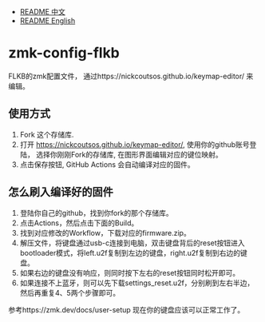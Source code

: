 - [README 中文](./README-ZH.md)
- [README English](./README.md)

# zmk-config-flkb
FLKB的zmk配置文件，
通过https://nickcoutsos.github.io/keymap-editor/ 来编辑。

## 使用方式

1. Fork 这个存储库.
2. 打开 https://nickcoutsos.github.io/keymap-editor/, 使用你的github账号登陆， 选择你刚刚Fork的存储库, 在图形界面编辑对应的键位映射。
3. 点击保存按钮, GitHub Actions 会自动编译对应的固件。

## 怎么刷入编译好的固件

1. 登陆你自己的github，找到你fork的那个存储库。
2. 点击Actions，然后点击下面的Build。
3. 找到对应修改的Workflow，下载对应的firmware.zip。
4. 解压文件，将键盘通过usb-c连接到电脑，双击键盘背后的reset按钮进入bootloader模式，将left.u2f复制到左边的键盘，right.u2f复制到右边的键盘。
5. 如果右边的键盘没有响应，则同时按下左右的reset按钮同时松开即可。
6. 如果连接不上蓝牙，则可以先下载settings_reset.u2f，分别刷到左右半边，然后再重复4、5两个步骤即可。

参考https://zmk.dev/docs/user-setup 
现在你的键盘应该可以正常工作了。
